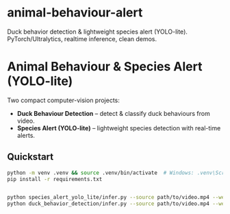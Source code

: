 # animal-behaviour-alert
Duck behavior detection &amp; lightweight species alert (YOLO-lite). PyTorch/Ultralytics, realtime inference, clean demos.


# Animal Behaviour & Species Alert (YOLO-lite)

Two compact computer-vision projects:
- **Duck Behaviour Detection** – detect & classify duck behaviours from video.
- **Species Alert (YOLO-lite)** – lightweight species detection with real-time alerts.

## Quickstart
```bash
python -m venv .venv && source .venv/bin/activate  # Windows: .venv\Scripts\activate
pip install -r requirements.txt


python species_alert_yolo_lite/infer.py --source path/to/video.mp4 --weights weights/best.pt
python duck_behavior_detection/infer.py --source path/to/video.mp4 --weights weights/best.pt
